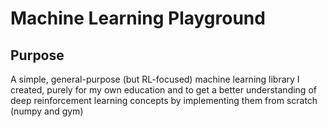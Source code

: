 # Machine Learning Playground
## Purpose
A simple, general-purpose (but RL-focused) machine learning library I created, 
purely for my own education and to get a better understanding of deep reinforcement learning
concepts by implementing them from scratch (numpy and gym)

